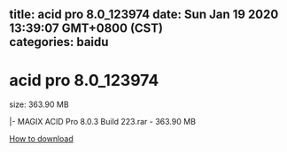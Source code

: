 
title: acid pro 8.0_123974
date: Sun Jan 19 2020 13:39:07 GMT+0800 (CST)    
categories: baidu
---

# acid pro 8.0_123974
size: 363.90 MB
 
 
|- MAGIX ACID Pro 8.0.3 Build 223.rar - 363.90 MB

[How to download](https://bpcam.bemobtrk.com/go/2ceec3aa-1ca2-46d6-b9ff-aaa5c184517c?jno=3678)